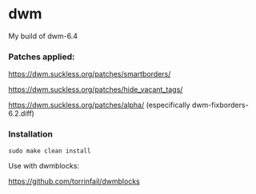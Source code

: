 # dwm
My build of dwm-6.4

### Patches applied:
https://dwm.suckless.org/patches/smartborders/ 

https://dwm.suckless.org/patches/hide_vacant_tags/

https://dwm.suckless.org/patches/alpha/ (especifically dwm-fixborders-6.2.diff)

### Installation

```
sudo make clean install
```
Use with dwmblocks:

https://github.com/torrinfail/dwmblocks
